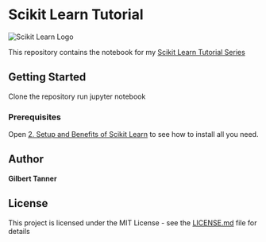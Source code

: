 # Scikit Learn Tutorial

![Scikit Learn Logo](http://scikit-learn.org/stable/_static/scikit-learn-logo-small.png)

This repository contains the notebook for my [Scikit Learn Tutorial Series](https://www.youtube.com/playlist?list=PLoY9f-5DCBln7ZsL4n9tFgGS0BXz5gXXR)

## Getting Started

Clone the repository run jupyter notebook

### Prerequisites

Open [2. Setup and Benefits of Scikit Learn](https://github.com/TannerGilbert/Scikit-Learn-Tutorial/blob/master/2.%20Setup%20and%20Benefits%20of%20Scikit%20Learn.ipynb) to see how to install all you need.

## Author
 **Gilbert Tanner**

## License

This project is licensed under the MIT License - see the [LICENSE.md](LICENSE) file for details
